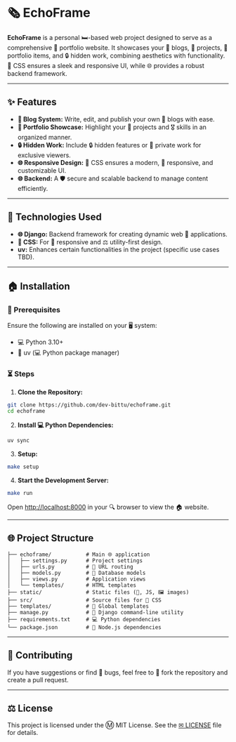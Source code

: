 # 🗞️ EchoFrame
**EchoFrame** is a personal 🛏️-based web project designed to serve as a comprehensive 🔗 portfolio website. It showcases your 📜 blogs, 🚀 projects, 🔗 portfolio items, and 🔒 hidden work, combining aesthetics with functionality. 🔦 CSS ensures a sleek and responsive UI, while 🌐 provides a robust backend framework.

---

## ✨ Features

- **📜 Blog System:** Write, edit, and publish your own 📝 blogs with ease.
- **🔗 Portfolio Showcase:** Highlight your 🚀 projects and 🎖️ skills in an organized manner.
- **🔒 Hidden Work:** Include 🔒 hidden features or 🔐 private work for exclusive viewers.
- **🌐 Responsive Design:** 🔦 CSS ensures a modern, 🔄 responsive, and customizable UI.
- **🌐 Backend:** A 🛡️ secure and scalable backend to manage content efficiently.

---

## 🫰 Technologies Used

- **🌐 Django:** Backend framework for creating dynamic web 🔗 applications.
- **🔦 CSS:** For 🔄 responsive and ⚖ utility-first design.
- **uv:** Enhances certain functionalities in the project (specific use cases TBD).

---

## 🏠 Installation

### 🔧 Prerequisites
Ensure the following are installed on your 🖥 system:
- 💻 Python 3.10+
- 🔧 uv (💻 Python package manager)

### ⏳ Steps
1. **Clone the Repository:**
```bash
git clone https://github.com/dev-bittu/echoframe.git
cd echoframe
```

2. **Install 💻 Python Dependencies:**
```bash
uv sync
```

3. **Setup:**
```bash
make setup
```

4. **Start the Development Server:**
```bash
make run
```

Open [http://localhost:8000](http://localhost:8000) in your 🔍 browser to view the 🏠 website.

---

## 🌐 Project Structure

```plaintext
├── echoframe/           # Main 🌐 application
│   ├── settings.py      # Project settings
│   ├── urls.py          # 🔗 URL routing
│   ├── models.py        # 🔐 Database models
│   ├── views.py         # Application views
│   └── templates/       # HTML templates
├── static/              # Static files (🔦, JS, 🖼️ images)
├── src/                 # Source files for 🔦 CSS
├── templates/           # 🔄 Global templates
├── manage.py            # 🔧 Django command-line utility
├── requirements.txt     # 💻 Python dependencies
└── package.json         # 🚀 Node.js dependencies
```

---

## 👥 Contributing
If you have suggestions or find 🐞 bugs, feel free to 🔄 fork the repository and create a pull request.

---

## ⚖ License
This project is licensed under the Ⓜ️ MIT License. See the [✉ LICENSE](LICENSE) file for details.
